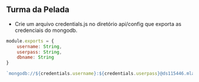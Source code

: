 ## Turma da Pelada

- Crie um arquivo credentials.js no diretório api/config que exporta as credenciais do mongodb.
```javascript
module.exports = {
    username: String,
    userpass: String,
    dbname: String
}
```
```javascript
`mongodb://${credentials.username}:${credentials.userpass}@ds115446.mlab.com:15446/${credentials.dbname}`
```